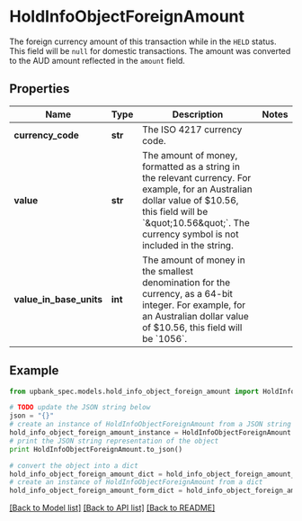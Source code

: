# HoldInfoObjectForeignAmount

The foreign currency amount of this transaction while in the `HELD` status. This field will be `null` for domestic transactions. The amount was converted to the AUD amount reflected in the `amount` field. 

## Properties

Name | Type | Description | Notes
------------ | ------------- | ------------- | -------------
**currency_code** | **str** | The ISO 4217 currency code.  | 
**value** | **str** | The amount of money, formatted as a string in the relevant currency. For example, for an Australian dollar value of $10.56, this field will be &#x60;\&quot;10.56\&quot;&#x60;. The currency symbol is not included in the string.  | 
**value_in_base_units** | **int** | The amount of money in the smallest denomination for the currency, as a 64-bit integer.  For example, for an Australian dollar value of $10.56, this field will be &#x60;1056&#x60;.  | 

## Example

```python
from upbank_spec.models.hold_info_object_foreign_amount import HoldInfoObjectForeignAmount

# TODO update the JSON string below
json = "{}"
# create an instance of HoldInfoObjectForeignAmount from a JSON string
hold_info_object_foreign_amount_instance = HoldInfoObjectForeignAmount.from_json(json)
# print the JSON string representation of the object
print HoldInfoObjectForeignAmount.to_json()

# convert the object into a dict
hold_info_object_foreign_amount_dict = hold_info_object_foreign_amount_instance.to_dict()
# create an instance of HoldInfoObjectForeignAmount from a dict
hold_info_object_foreign_amount_form_dict = hold_info_object_foreign_amount.from_dict(hold_info_object_foreign_amount_dict)
```
[[Back to Model list]](../README.md#documentation-for-models) [[Back to API list]](../README.md#documentation-for-api-endpoints) [[Back to README]](../README.md)


